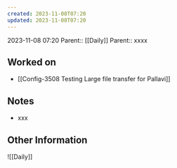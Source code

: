 ```yaml
---
created: 2023-11-08T07:20
updated: 2023-11-08T07:20
---
```

2023-11-08 07:20
Parent:: [[Daily]] 
Parent:: xxxx
## Worked on

- [[Config-3508 Testing Large file transfer for Pallavi]]

## Notes

- xxx

## Other Information

![[Daily]]
